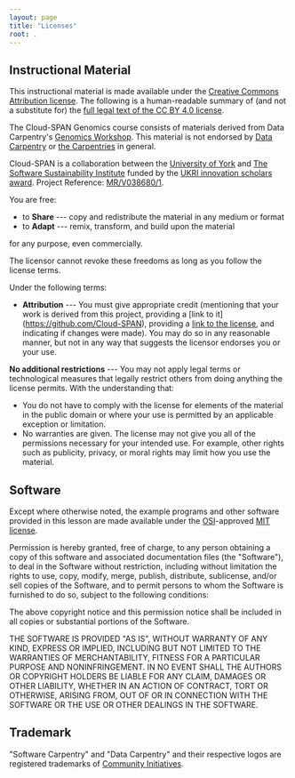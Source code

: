 ```yaml
---
layout: page
title: "Licenses"
root: .
---
```

## Instructional Material

This instructional material is
made available under the [Creative Commons Attribution
license][cc-by-human]. The following is a human-readable summary of
(and not a substitute for) the [full legal text of the CC BY 4.0
license][cc-by-legal].

The Cloud-SPAN Genomics course consists of materials derived from Data Carpentry's [Genomics Workshop](https://datacarpentry.org/genomics-workshop/). This material is not endorsed by [Data Carpentry](<https://datacarpentry.org>) or [the Carpentries](https://carpentries.org/) in general.

Cloud-SPAN is a collaboration between the [University of York](https://www.york.ac.uk/) and [The Software Sustainability Institute](https://www.software.ac.uk/) funded by the [UKRI innovation scholars award](https://www.ukri.org/news/initiatives-boost-health-and-bioscience-skills-and-industry/). Project Reference: [MR/V038680/1](https://gtr.ukri.org/projects?ref=MR%2FV038680%2F1).

You are free:

* to **Share** --- copy and redistribute the material in any medium or format
* to **Adapt** --- remix, transform, and build upon the material

for any purpose, even commercially.

The licensor cannot revoke these freedoms as long as you follow the
license terms.

Under the following terms:

* **Attribution** --- You must give appropriate credit (mentioning that your
  work is derived from this project, providing a [link to it] (https://github.com/Cloud-SPAN), providing a [link to the license][cc-by-human],
  and indicating if changes were made). You may do so in any reasonable manner, but
  not in any way that suggests the licensor endorses you or your use.

**No additional restrictions** --- You may not apply legal terms or
  technological measures that legally restrict others from doing anything the
  license permits. With the understanding that:

* You do not have to comply with the license for elements of the
  material in the public domain or where your use is permitted by an
  applicable exception or limitation.
* No warranties are given. The license may not give you all of the
  permissions necessary for your intended use. For example, other
  rights such as publicity, privacy, or moral rights may limit how you
  use the material.
        
## Software

Except where otherwise noted, the example programs and other software
provided in this lesson are made available under the
[OSI][osi]-approved
[MIT license][mit-license].

Permission is hereby granted, free of charge, to any person obtaining
a copy of this software and associated documentation files (the
"Software"), to deal in the Software without restriction, including
without limitation the rights to use, copy, modify, merge, publish,
distribute, sublicense, and/or sell copies of the Software, and to
permit persons to whom the Software is furnished to do so, subject to
the following conditions:

The above copyright notice and this permission notice shall be
included in all copies or substantial portions of the Software.

THE SOFTWARE IS PROVIDED "AS IS", WITHOUT WARRANTY OF ANY KIND,
EXPRESS OR IMPLIED, INCLUDING BUT NOT LIMITED TO THE WARRANTIES OF
MERCHANTABILITY, FITNESS FOR A PARTICULAR PURPOSE AND
NONINFRINGEMENT. IN NO EVENT SHALL THE AUTHORS OR COPYRIGHT HOLDERS BE
LIABLE FOR ANY CLAIM, DAMAGES OR OTHER LIABILITY, WHETHER IN AN ACTION
OF CONTRACT, TORT OR OTHERWISE, ARISING FROM, OUT OF OR IN CONNECTION
WITH THE SOFTWARE OR THE USE OR OTHER DEALINGS IN THE SOFTWARE.

## Trademark

"Software Carpentry" and "Data Carpentry" and their respective logos
are registered trademarks of [Community Initiatives][CI].

[cc-by-human]: https://creativecommons.org/licenses/by/4.0/
[cc-by-legal]: https://creativecommons.org/licenses/by/4.0/legalcode
[mit-license]: https://opensource.org/licenses/mit-license.html
[ci]: http://communityin.org/
[osi]: https://opensource.org
